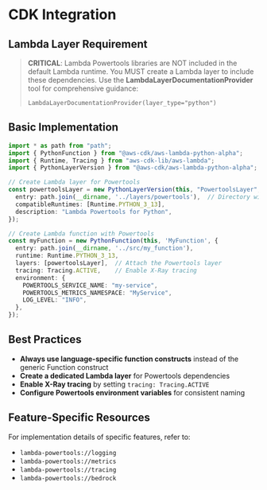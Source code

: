 # CDK Integration

## Lambda Layer Requirement

> **CRITICAL**: Lambda Powertools libraries are NOT included in the default Lambda runtime. You MUST create a Lambda layer to include these dependencies. Use the **LambdaLayerDocumentationProvider** tool for comprehensive guidance:
>
> ```
> LambdaLayerDocumentationProvider(layer_type="python")
> ```

## Basic Implementation

```typescript
import * as path from "path";
import { PythonFunction } from "@aws-cdk/aws-lambda-python-alpha";
import { Runtime, Tracing } from "aws-cdk-lib/aws-lambda";
import { PythonLayerVersion } from "@aws-cdk/aws-lambda-python-alpha";

// Create Lambda layer for Powertools
const powertoolsLayer = new PythonLayerVersion(this, "PowertoolsLayer", {
  entry: path.join(__dirname, '../layers/powertools'),  // Directory with requirements.txt
  compatibleRuntimes: [Runtime.PYTHON_3_13],
  description: "Lambda Powertools for Python",
});

// Create Lambda function with Powertools
const myFunction = new PythonFunction(this, 'MyFunction', {
  entry: path.join(__dirname, '../src/my_function'),
  runtime: Runtime.PYTHON_3_13,
  layers: [powertoolsLayer],  // Attach the Powertools layer
  tracing: Tracing.ACTIVE,    // Enable X-Ray tracing
  environment: {
    POWERTOOLS_SERVICE_NAME: "my-service",
    POWERTOOLS_METRICS_NAMESPACE: "MyService",
    LOG_LEVEL: "INFO",
  },
});
```

## Best Practices

- **Always use language-specific function constructs** instead of the generic Function construct
- **Create a dedicated Lambda layer** for Powertools dependencies
- **Enable X-Ray tracing** by setting `tracing: Tracing.ACTIVE`
- **Configure Powertools environment variables** for consistent naming

## Feature-Specific Resources

For implementation details of specific features, refer to:
- `lambda-powertools://logging`
- `lambda-powertools://metrics`
- `lambda-powertools://tracing`
- `lambda-powertools://bedrock`
